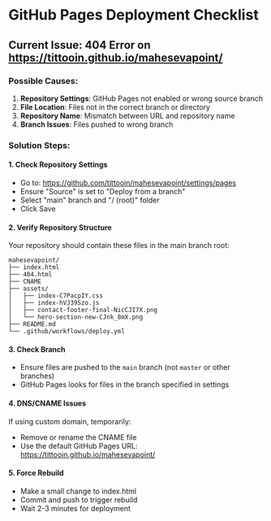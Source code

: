 # GitHub Pages Deployment Checklist

## Current Issue: 404 Error on https://tittooin.github.io/mahesevapoint/

### Possible Causes:
1. **Repository Settings**: GitHub Pages not enabled or wrong source branch
2. **File Location**: Files not in the correct branch or directory
3. **Repository Name**: Mismatch between URL and repository name
4. **Branch Issues**: Files pushed to wrong branch

### Solution Steps:

#### 1. Check Repository Settings
- Go to: https://github.com/tittooin/mahesevapoint/settings/pages
- Ensure "Source" is set to "Deploy from a branch"
- Select "main" branch and "/ (root)" folder
- Click Save

#### 2. Verify Repository Structure
Your repository should contain these files in the main branch root:
```
mahesevapoint/
├── index.html
├── 404.html
├── CNAME
├── assets/
│   ├── index-C7PacpIY.css
│   ├── index-hVJ39Szo.js
│   ├── contact-footer-final-NicCJI7X.png
│   └── hero-section-new-CJnk_8mX.png
├── README.md
└── .github/workflows/deploy.yml
```

#### 3. Check Branch
- Ensure files are pushed to the `main` branch (not `master` or other branches)
- GitHub Pages looks for files in the branch specified in settings

#### 4. DNS/CNAME Issues
If using custom domain, temporarily:
- Remove or rename the CNAME file
- Use the default GitHub Pages URL: https://tittooin.github.io/mahesevapoint/

#### 5. Force Rebuild
- Make a small change to index.html
- Commit and push to trigger rebuild
- Wait 2-3 minutes for deployment